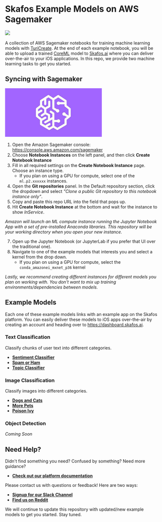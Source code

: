 # Skafos Example Models on AWS Sagemaker
[<img src="https://docs.skafos.ai/assets/main-logo.png" width="40%">](https://skafos.ai)

A collection of AWS Sagemaker notebooks for training machine learning models with
[TuriCreate](https://github.com/apple/turicreate). At the end of each example notebook,
you will be able to upload a trained [CoreML](https://developer.apple.com/documentation/coreml)
model to [Skafos.ai](https://skafos.ai) where you can deliver over-the-air to your
iOS applications. In this repo, we provide two machine learning tasks to get you started.

## Syncing with Sagemaker
![Sagemaker Logo](/assets/sagemaker-logo.jpg)

1. Open the Amazon Sagemaker console: https://console.aws.amazon.com/sagemaker
2. Choose **Notebook Instances** on the left panel, and then click **Create Notebook Instance**
3. Fill in all required settings on the **Create Notebook Instance** page. Choose an instance type.
    - If you plan on using a GPU for compute, select one of the `ml.p2.xxxxxx` instances.
4. Open the **Git repositories** panel. In the Default repository section, click the dropdown and select
*"Clone a public Git repository to this notebook instance only"*.
5. Copy and paste this repo URL into the field that pops up.
6. Hit **Create Notebook Instance** at the bottom and wait for the instance to show *InService*.

*Amazon will launch an ML compute instance running the Jupyter Notebook App with a
set of pre-installed Anaconda libraries. This repository will be your working
directory when you open your new instance.*

7. Open up the Jupyter Notebook (or JupyterLab if you prefer that UI over the traditional one).
8. Navigate to one of the example models that interests you and select a kernel from the drop down.
    - If you plan on using a GPU for compute, select the `conda_amazonei_mxnet_p36` kernel

*Lastly, we recommend creating different instances for different models you plan on
working with. You don't want to mix up training environments/dependencies between
models.*

## Example Models
Each one of these example models links with an example app on the Skafos platform. You can easily deliver these models to iOS apps over-the-air by creating an account and heading over to https://dashboard.skafos.ai.

### Text Classification
Classify chunks of user text into different categories.
- [**Sentiment Classifier**](TextClassification/sentiment_classifier.ipynb)
- [**Spam or Ham**](TextClassification/spam_or_ham.ipynb)
- [**Topic Classifier**](TextClassification/topic_classifier.ipynb)

### Image Classification
Classify images into different categories.
- [**Dogs and Cats**](ImageClassification/dogs_and_cats.ipynb)
- [**More Pets**](ImageClassification/more_pets.ipynb)
- [**Poison Ivy**](ImageClassification/poison_ivy.ipynb)

### Object Detection
*Coming Soon*

## Need Help?
Didn't find something you need? Confused by something? Need more guidance?

- [**Check out our platform documentation**](https://docs.skafos.ai)

Please contact us with questions or feedback! Here are two ways:

-  [**Signup for our Slack Channel**](https://join.slack.com/t/metismachine-skafos/shared_invite/enQtNTAxMzEwOTk2NzA5LThjMmMyY2JkNTkwNDQ1YjgyYjFiY2MyMjRkMzYyM2E4MjUxNTJmYmQyODVhZWM2MjQwMjE5ZGM1Y2YwN2M5ODI)
-  [**Find us on Reddit**](https://reddit.com/r/skafos)

We will continue to update this repository with updated/new example models to get you started. Stay tuned.
